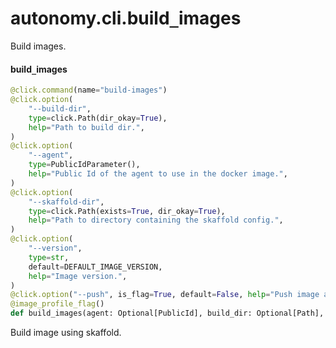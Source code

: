<a id="autonomy.cli.build_images"></a>

# autonomy.cli.build`_`images

Build images.

<a id="autonomy.cli.build_images.build_images"></a>

#### build`_`images

```python
@click.command(name="build-images")
@click.option(
    "--build-dir",
    type=click.Path(dir_okay=True),
    help="Path to build dir.",
)
@click.option(
    "--agent",
    type=PublicIdParameter(),
    help="Public Id of the agent to use in the docker image.",
)
@click.option(
    "--skaffold-dir",
    type=click.Path(exists=True, dir_okay=True),
    help="Path to directory containing the skaffold config.",
)
@click.option(
    "--version",
    type=str,
    default=DEFAULT_IMAGE_VERSION,
    help="Image version.",
)
@click.option("--push", is_flag=True, default=False, help="Push image after build.")
@image_profile_flag()
def build_images(agent: Optional[PublicId], build_dir: Optional[Path], skaffold_dir: Optional[Path], version: str, push: bool, profile: str) -> None
```

Build image using skaffold.

